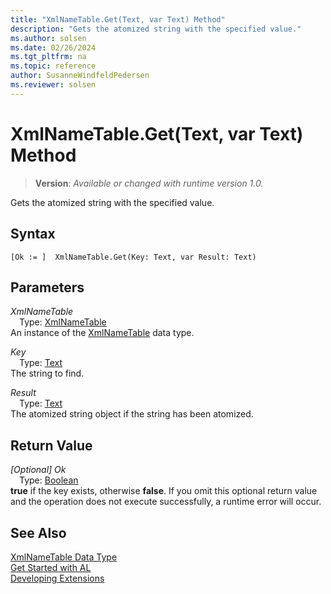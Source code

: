```yaml
---
title: "XmlNameTable.Get(Text, var Text) Method"
description: "Gets the atomized string with the specified value."
ms.author: solsen
ms.date: 02/26/2024
ms.tgt_pltfrm: na
ms.topic: reference
author: SusanneWindfeldPedersen
ms.reviewer: solsen
---
```

[//]: # (START>DO_NOT_EDIT)
[//]: # (IMPORTANT:Do not edit any of the content between here and the END>DO_NOT_EDIT.)
[//]: # (Any modifications should be made in the .xml files in the ModernDev repo.)
# XmlNameTable.Get(Text, var Text) Method
> **Version**: _Available or changed with runtime version 1.0._

Gets the atomized string with the specified value.


## Syntax
```AL
[Ok := ]  XmlNameTable.Get(Key: Text, var Result: Text)
```
## Parameters
*XmlNameTable*  
&emsp;Type: [XmlNameTable](xmlnametable-data-type.md)  
An instance of the [XmlNameTable](xmlnametable-data-type.md) data type.  

*Key*  
&emsp;Type: [Text](../text/text-data-type.md)  
The string to find.  

*Result*  
&emsp;Type: [Text](../text/text-data-type.md)  
The atomized string object if the string has been atomized.  


## Return Value
*[Optional] Ok*  
&emsp;Type: [Boolean](../boolean/boolean-data-type.md)  
**true** if the key exists, otherwise **false**. If you omit this optional return value and the operation does not execute successfully, a runtime error will occur.  


[//]: # (IMPORTANT: END>DO_NOT_EDIT)
## See Also
[XmlNameTable Data Type](xmlnametable-data-type.md)  
[Get Started with AL](../../devenv-get-started.md)  
[Developing Extensions](../../devenv-dev-overview.md)